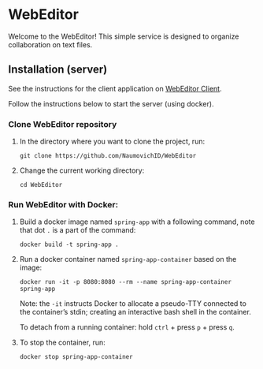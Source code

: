 # WebEditor

Welcome to the WebEditor! This simple service is designed to organize collaboration on text files.
## Installation (server)

See the instructions for the client application on [WebEditor Client](https://github.com/NaumovichID/WebEditor_Client).

Follow the instructions below to start the server (using docker).


### Clone WebEditor repository
1. In the directory where you want to clone the project, run:

    ``git clone https://github.com/NaumovichID/WebEditor``
2. Change the current working directory:

    ``cd WebEditor``

### Run WebEditor with Docker:
1. Build a docker image named ``spring-app`` with a following command, note that dot ``.`` is a part of the command:

   ```docker build -t spring-app .```

2. Run a docker container named ``spring-app-container`` based on the image:
   
    ``docker run -it -p 8080:8080 --rm --name spring-app-container spring-app``

    Note: the ``-it`` instructs Docker to allocate a pseudo-TTY connected to the container’s stdin; creating an interactive bash shell in the container.
   
    To detach from a running container: hold ``ctrl`` + press ``p`` + press ``q``.
3. To stop the container, run:

    ``docker stop spring-app-container``